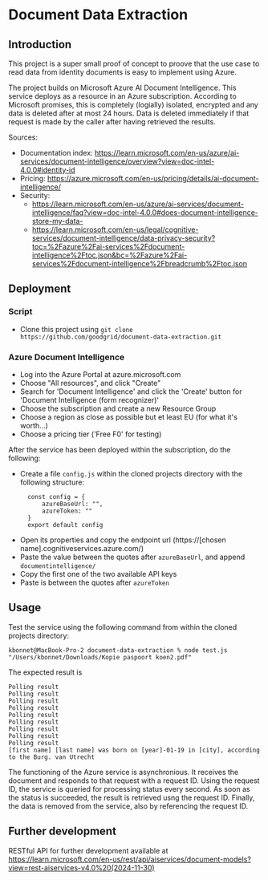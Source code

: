 # Document Data Extraction

## Introduction
This project is a super small proof of concept to proove that the use case to read data from identity documents is easy to implement using Azure. 

The project builds on Microsoft Azure AI Document Intelligence. This service deploys as a resource in an Azure subscription. According to Microsoft promises, this is completely (logially) isolated, encrypted and any data is deleted after at most 24 hours. Data is deleted immediately if that request is made by the caller after having retrieved the results.

Sources:
- Documentation index: https://learn.microsoft.com/en-us/azure/ai-services/document-intelligence/overview?view=doc-intel-4.0.0#identity-id
- Pricing: https://azure.microsoft.com/en-us/pricing/details/ai-document-intelligence/
- Security: 
  - https://learn.microsoft.com/en-us/azure/ai-services/document-intelligence/faq?view=doc-intel-4.0.0#does-document-intelligence-store-my-data-
  - https://learn.microsoft.com/en-us/legal/cognitive-services/document-intelligence/data-privacy-security?toc=%2Fazure%2Fai-services%2Fdocument-intelligence%2Ftoc.json&bc=%2Fazure%2Fai-services%2Fdocument-intelligence%2Fbreadcrumb%2Ftoc.json


## Deployment

### Script

- Clone this project using `git clone https://github.com/goodgrid/document-data-extraction.git`

### Azure Document Intelligence

- Log into the Azure Portal at azure.microsoft.com
- Choose "All resources", and click "Create"
- Search for 'Document Intelligence' and click the 'Create' button for 'Document Intelligence (form recognizer)'
- Choose the subscription and create a new Resource Group
- Choose a region as close as possible but et least EU (for what it's worth...)
- Choose a pricing tier ('Free F0' for testing)

After the service has been deployed within the subscription, do the following:

- Create a file `config.js` within the cloned projects directory with the following structure:
  ```
    const config = {
        azureBaseUrl: "",
        azureToken: ""
    }
    export default config
  ```
- Open its properties and copy the endpoint url (https://[chosen name].cognitiveservices.azure.com/)
- Paste the value between the quotes after `azureBaseUrl`, and append `documentintelligence/` 
- Copy the first one of the two available API keys 
- Paste is between the quotes after `azureToken`

## Usage

Test the service using the following command from within the cloned projects directory:
```
kbonnet@MacBook-Pro-2 document-data-extraction % node test.js "/Users/kbonnet/Downloads/Kopie paspoort koen2.pdf"
```

The expected result is

```
Polling result
Polling result
Polling result
Polling result
Polling result
Polling result
Polling result
Polling result
Polling result
[first name] [last name] was born on [year]-01-19 in [city], according to the Burg. van Utrecht
```

The functioning of the Azure service is asynchronious. It receives the document and responds to that request with a request ID. Using the request ID, the service is queried for processing status every second. As soon as the status is succeeded, the result is retrieved usng the request ID. Finally, the data is removed from the service, also by referencing the request ID.

## Further development

RESTful API for further development available at https://learn.microsoft.com/en-us/rest/api/aiservices/document-models?view=rest-aiservices-v4.0%20(2024-11-30)